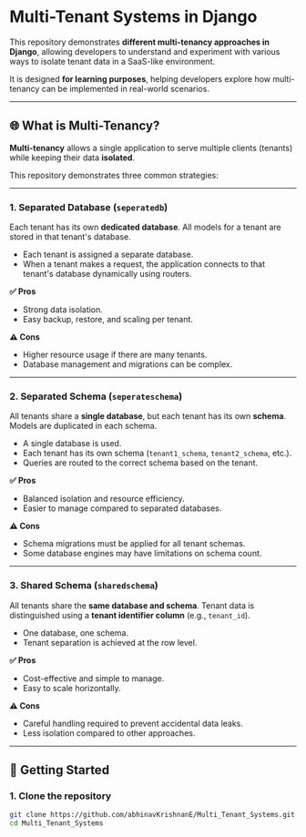 # Multi-Tenant Systems in Django  

This repository demonstrates **different multi-tenancy approaches in Django**, allowing developers to understand and experiment with various ways to isolate tenant data in a SaaS-like environment.  

It is designed **for learning purposes**, helping developers explore how multi-tenancy can be implemented in real-world scenarios.  

---

## 🌐 What is Multi-Tenancy?  
**Multi-tenancy** allows a single application to serve multiple clients (tenants) while keeping their data **isolated**.  

This repository demonstrates three common strategies:  

---

### 1. Separated Database (`seperatedb`)  

Each tenant has its own **dedicated database**. All models for a tenant are stored in that tenant's database.  

- Each tenant is assigned a separate database.  
- When a tenant makes a request, the application connects to that tenant's database dynamically using routers.  

**✅ Pros**  
- Strong data isolation.  
- Easy backup, restore, and scaling per tenant.  

**⚠️ Cons**  
- Higher resource usage if there are many tenants.  
- Database management and migrations can be complex.  

---

### 2. Separated Schema (`seperateschema`)  

All tenants share a **single database**, but each tenant has its own **schema**. Models are duplicated in each schema.  

- A single database is used.  
- Each tenant has its own schema (`tenant1_schema`, `tenant2_schema`, etc.).  
- Queries are routed to the correct schema based on the tenant.  

**✅ Pros**  
- Balanced isolation and resource efficiency.  
- Easier to manage compared to separated databases.  

**⚠️ Cons**  
- Schema migrations must be applied for all tenant schemas.  
- Some database engines may have limitations on schema count.  

---

### 3. Shared Schema (`sharedschema`)  

All tenants share the **same database and schema**. Tenant data is distinguished using a **tenant identifier column** (e.g., `tenant_id`).  

- One database, one schema.  
- Tenant separation is achieved at the row level.  

**✅ Pros**  
- Cost-effective and simple to manage.  
- Easy to scale horizontally.  

**⚠️ Cons**  
- Careful handling required to prevent accidental data leaks.  
- Less isolation compared to other approaches.  

---

## 🚀 Getting Started  

### 1. Clone the repository  
```bash
git clone https://github.com/abhinavKrishnanE/Multi_Tenant_Systems.git
cd Multi_Tenant_Systems

